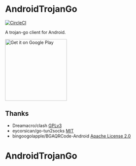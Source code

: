 # AndroidTrojanGo
[![CircleCI](https://circleci.com/gh/trojan-gfw/igniter/tree/master.svg?style=svg)](https://circleci.com/gh/kangc666/AndroidTrojanGo/tree/master) 


A trojan-go client for Android.

<a href='https://play.google.com/store/apps/details?id=io.github.trojan_gfw.igniter&utm_source=github_readme&pcampaignid=pcampaignidMKT-Other-global-all-co-prtnr-py-PartBadge-Mar2515-1'><img width=200px alt='Get it on Google Play' src='https://play.google.com/intl/en_us/badges/static/images/badges/en_badge_web_generic.png'/></a>



## Thanks

* Dreamacro/clash [GPLv3](https://github.com/Dreamacro/clash/blob/master/LICENSE)
* eycorsican/go-tun2socks [MIT](https://github.com/eycorsican/go-tun2socks/blob/master/LICENSE)
* bingoogolapple/BGAQRCode-Android [Apache License 2.0](https://github.com/bingoogolapple/BGAQRCode-Android)
# AndroidTrojanGo
